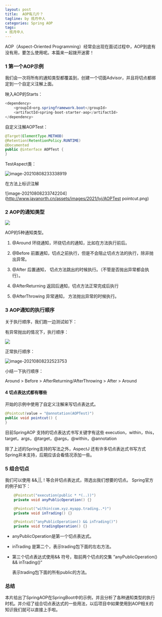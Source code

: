 ```yaml
---
layout: post
title:  AOP有几斤？
tagline: by 揽月中人
categories: Spring AOP
tags:
- 揽月中人
---
```


AOP（Aspect-Oriented Programming）经常会出现在面试过程中，AOP到底有没有用，要怎么使用呢。本篇来一起拨开迷雾！

<!--more-->

### 1 第一个AOP示例

我们会一次将所有的通知类型都覆盖到，创建一个切面Advisor，并且将切点都绑定到一个自定义注解上面。

映入AOP的Starts：

```java
<dependency>
    <groupId>org.springframework.boot</groupId>
    <artifactId>spring-boot-starter-aop</artifactId>
</dependency>
```



自定义注解AOPTest：

```java
@Target(ElementType.METHOD)
@Retention(RetentionPolicy.RUNTIME)
@Documented
public @interface AOPTest {
}
```



TestAspect类：

![image-20210808233338919](http://www.javanorth.cn/assets/images/2021/lyj/advisor-example.png)



在方法上标识注解

![image-20210808233742204](http://www.javanorth.cn/assets/images/2021/lyj/AOPTest pointcut.png)



### 2 AOP的通知类型

![](http://www.javanorth.cn/assets/images/2021/lyj/aop-advice-types.png)

AOP的5种通知类型。

1. @Around 环绕通知，环绕切点的通知，比如在方法执行前后。

2. @Before 前置通知，切点之前执行，但是不会阻止切点方法的执行，除非抛出异常。

3. @After 后置通知， 切点方法跳出的时候执行。（不管是否抛出异常都会执行）。

4. @AfterReturning 返回后通知，切点方法正常完成后执行

5. @AfterThrowing 异常通知， 方法抛出异常的时候执行。

   

### 3 AOP通知的执行顺序

关于执行顺序，我们跑一边测试如下：

有异常抛出的情况下，执行顺序：

![](http://www.javanorth.cn/assets/images/2021/lyj/advice-Order.png)

正常执行顺序：

![image-20210808232523753](http://www.javanorth.cn/assets/images/2021/lyj/advice-order2.png)

小结一下执行顺序：

Around > Before > AfterReturning/AfterThrowing > After >  Around

#### 4 切点表达式都有哪些

开始的示例中使用了自定义注解来写切点表达式。

```java
@Pointcut(value = "@annotation(AOPTest)")
public void pointcut() {
}
```

目前SpringAOP 支持的切点表达式书写关键字有这些 execution，within，this，target，args，@target，@args，@within，@annotation

除了上述的Spring支持的写法之外，AspectJ 还有许多切点表达式书写方式Spring并未支持，后期应该会看情况添加一些。

### 5 组合切点

我们可以使用 &&,||, ! 等合并切点表达式，筛选出我们想要的切点。 Spring官方的例子如下：

```java
    @Pointcut("execution(public * *(..))")
    private void anyPublicOperation() {}

    @Pointcut("within(com.xyz.myapp.trading..*)")
    private void inTrading() {}

    @Pointcut("anyPublicOperation() && inTrading()")
    private void tradingOperation() {}
```

- anyPublicOperation是第一个切点表达式。

- inTrading 是第二个，表示trading包下面的左右方法。

- 第三个切点表达式使用&& 符号，取前两个切点的交集 ”anyPublicOperation() && inTrading()“ 

  表示trading包下面的所有public的方法。

### 
### 总结

本片给出了SpringAOP在SpringBoot中的示例，并且分析了各种通知类型的执行时机。并介绍了组合切点表达式的一些用法，以后项目中如果使用到AOP相关的知识我们就可以直接上手啦。